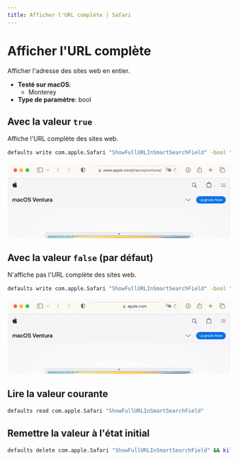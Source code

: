 ```yaml
---
title: Afficher l'URL complète | Safari
---
```


# Afficher l'URL complète

Afficher l'adresse des sites web en entier.

<!-- break lists -->

- **Testé sur macOS**:
  - Monterey
- **Type de paramètre**: bool

## Avec la valeur `true`

Affiche l'URL complète des sites web.

```bash
defaults write com.apple.Safari "ShowFullURLInSmartSearchField" -bool "true" && killall Safari
```

<img
  src="../../safari/images/ShowFullURLInSmartSearchField/true.png"
  alt="Exemple avec la valeur true"
  width="740" height="207" style="height: auto"
/>

## Avec la valeur `false` (par défaut)

N'affiche pas l'URL complète des sites web.

```bash
defaults write com.apple.Safari "ShowFullURLInSmartSearchField" -bool "false" && killall Safari
```

<img
  src="../../safari/images/ShowFullURLInSmartSearchField/false.png"
  alt="Exemple avec la valeur false"
  width="740" height="207" style="height: auto"
/>

## Lire la valeur courante

```bash
defaults read com.apple.Safari "ShowFullURLInSmartSearchField"
```

## Remettre la valeur à l'état initial

```bash
defaults delete com.apple.Safari "ShowFullURLInSmartSearchField" && killall Safari
```
